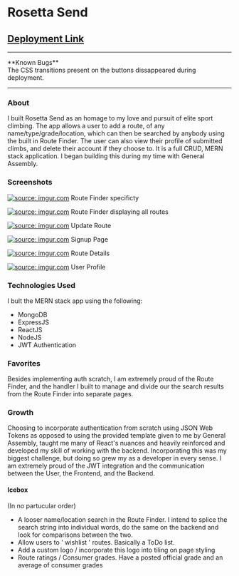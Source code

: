 # Rosetta Send

## [Deployment Link](https://blooming-retreat-36750.herokuapp.com/)
<hr>
**Known Bugs**
<br>
The CSS transitions present on the buttons dissappeared during deployment.

<hr>

### About
I built Rosetta Send as an homage to my love and pursuit of elite sport climbing. The app allows a user to add a route, of any name/type/grade/location, which can then be searched by anybody using the built in Route Finder. The user can also view their profile of submitted climbs, and delete their account if they choose to. It is a full CRUD, MERN stack application. I began building this during my time with General Assembly.

### Screenshots
<a href="https://imgur.com/wNCAcdK"><img src="https://i.imgur.com/wNCAcdK.png" title="source: imgur.com" /></a>
Route Finder specificty

<a href="https://imgur.com/hJNZWZp"><img src="https://i.imgur.com/hJNZWZp.png" title="source: imgur.com" /></a>
Route Finder displaying all routes

<a href="https://imgur.com/SbBXmQY"><img src="https://i.imgur.com/SbBXmQY.png" title="source: imgur.com" /></a>
Update Route

<a href="https://imgur.com/XlBrULC"><img src="https://i.imgur.com/XlBrULC.png" title="source: imgur.com" /></a>
Signup Page

<a href="https://imgur.com/dxNawLk"><img src="https://i.imgur.com/dxNawLk.png" title="source: imgur.com" /></a>
Route Details

<a href="https://imgur.com/rERctUz"><img src="https://i.imgur.com/rERctUz.png" title="source: imgur.com" /></a>
User Profile

### Technologies Used
I bult the MERN stack app using the following:
* MongoDB
* ExpressJS
* ReactJS
* NodeJS
* JWT Authentication

### Favorites
Besides implementing auth scratch, I am extremely proud of the Route Finder, and the handler I built to manage and divide our the search results from the Route Finder into separate pages.

### Growth
Choosing to incorporate authentication from scratch using JSON Web Tokens as opposed to using the provided template given to me by General Assembly, taught me many of React's nuances and heavily reinforced and developed my skill of working with the backend. Incorporating this was my biggest challenge, but doing so grew my as a developer in every sense. I am extremely proud of the JWT integration and the communication between the User, the Frontend, and the Backend.

#### Icebox
(In no partucular order)
* A looser name/location search in the Route Finder. I intend to splice the search string into individual words, do the same on the backend and look for comparisons between the two.
* Allow users to ' wishlist ' routes. Basically a ToDo list.
* Add a custom logo / incorporate this logo into tiling on page styling
* Route ratings / Consumer grades. Have a posted official grade and an average of consumer grades